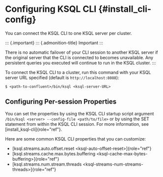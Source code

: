 ---
---
Configuring KSQL CLI {#install_cli-config}
====================

You can connect the KSQL CLI to one KSQL server per cluster.

::: {.important}
::: {.admonition-title}
Important
:::

There is no automatic failover of your CLI session to another KSQL
server if the original server that the CLI is connected to becomes
unavailable. Any persistent queries you executed will continue to run in
the KSQL cluster.
:::

To connect the KSQL CLI to a cluster, run this command with your KSQL
server URL specified (default is `http://localhost:8088`):

``` {.sourceCode .bash}
$ <path-to-confluent>/bin/ksql <ksql-server-URL>
```

Configuring Per-session Properties
----------------------------------

You can set the properties by using the KSQL CLI startup script argument
`/bin/ksql <server> --config-file <path/to/file>` or by using the SET
statement from within the KSQL CLI session. For more information, see
[install\_ksql-cli]{role="ref"}.

Here are some common KSQL CLI properties that you can customize:

-   [ksql.streams.auto.offset.reset \<ksql-auto-offset-reset\>]{role="ref"}
-   [ksql.streams.cache.max.bytes.buffering \<ksql-cache-max-bytes-buffering\>]{role="ref"}
-   [ksql.streams.num.stream.threads \<ksql-streams-num-streams-threads\>]{role="ref"}
